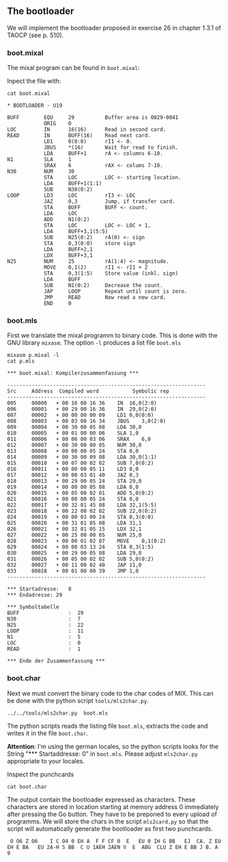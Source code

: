 ## The bootloader
We will implement the bootloader proposed in  exercise 26 in chapter 1.3.1 of TAOCP (see p. 510).


### boot.mixal
The mixal program can be found in `boot.mixal`:

Inpect the file with:
```
cat boot.mixal
```

```
* BOOTLOADER - U19

BUFF		EQU		29			Buffer area is 0029-0041
			ORIG	0
LOC			IN		16(16)		Read in second card.
READ		IN		BUFF(16)	Read next card.
			LD1		0(0:0)		rI1 <- 0.
			JBUS	*(16)		Wait for read to finish.
			LDA		BUFF+1		rA <- columns 6-10.
N1			SLA		1
			SRAX	6			rAX <- colums 7-10.
N30			NUM		30
			STA		LOC			LOC <- starting location.
			LDA		BUFF+1(1:1)
			SUB		N30(0:2)
LOOP		LD3		LOC			rI3 <- LOC
			JAZ		0,3			Jump, if transfer card.
			STA		BUFF		BUFF <- count.
			LDA		LOC
			ADD		N1(0:2)
			STA		LOC			LOC <- LOC + 1,
			LDA		BUFF+3,1(5:5)
			SUB		N25(0:2)	rA(0) <- sign
			STA		0,3(0:0)	store sign
			LDA		BUFF+2,1	
			LDX		BUFF+3,1
N25			NUM		25			rA(1:4) <- magnitude.
			MOVE	0,1(2)		rI1 <- rI1 + 2
			STA		0,3(1:5)	Store value (inkl. sign)
			LDA		BUFF
			SUB		N1(0:2)		Decrease the count.
			JAP		LOOP		Repeat until count is zero.
			JMP		READ		Now read a new card.
			END		0
```

### boot.mls
First we translate the mixal programm to binary code. This is done with the GNU library `mixasm`. The option `-l` produces a list file `boot.mls`

```
mixasm p.mixal -l
cat p.mls
```
```
*** boot.mixal: Kompilerzusammenfassung ***

-----------------------------------------------------------------
Src     Address  Compiled word           Symbolic rep
-----------------------------------------------------------------
005     00000   + 00 16 00 16 36 	IN	16,0(2:0)
006     00001   + 00 29 00 16 36 	IN	29,0(2:0)
007     00002   + 00 00 00 00 09 	LD1	0,0(0:0)
008     00003   + 00 03 00 16 34 	JBUS	3,0(2:0)
009     00004   + 00 30 00 05 08 	LDA	30,0
010     00005   + 00 01 00 00 06 	SLA	1,0
011     00006   + 00 06 00 03 06 	SRAX	6,0
012     00007   + 00 30 00 00 05 	NUM	30,0
013     00008   + 00 00 00 05 24 	STA	0,0
014     00009   + 00 30 00 09 08 	LDA	30,0(1:1)
015     00010   + 00 07 00 02 02 	SUB	7,0(0:2)
016     00011   + 00 00 00 05 11 	LD3	0,0
017     00012   + 00 00 03 01 40 	JAZ	0,3
018     00013   + 00 29 00 05 24 	STA	29,0
019     00014   + 00 00 00 05 08 	LDA	0,0
020     00015   + 00 05 00 02 01 	ADD	5,0(0:2)
021     00016   + 00 00 00 05 24 	STA	0,0
022     00017   + 00 32 01 45 08 	LDA	32,1(5:5)
023     00018   + 00 22 00 02 02 	SUB	22,0(0:2)
024     00019   + 00 00 03 00 24 	STA	0,3(0:0)
025     00020   + 00 31 01 05 08 	LDA	31,1
026     00021   + 00 32 01 05 15 	LDX	32,1
027     00022   + 00 25 00 00 05 	NUM	25,0
028     00023   + 00 00 01 02 07 	MOVE	0,1(0:2)
029     00024   + 00 00 03 13 24 	STA	0,3(1:5)
030     00025   + 00 29 00 05 08 	LDA	29,0
031     00026   + 00 05 00 02 02 	SUB	5,0(0:2)
032     00027   + 00 11 00 02 40 	JAP	11,0
033     00028   + 00 01 00 00 39 	JMP	1,0
-----------------------------------------------------------------

*** Startadresse:	0
*** Endadresse:	29

*** Symboltabelle
BUFF                :  29
N30                 :  7
N25                 :  22
LOOP                :  11
N1                  :  5
LOC                 :  0
READ                :  1

*** Ende der Zusammenfassung ***
```

### boot.char

Next we must convert the binary code to the char codes of MIX. This can be done with the python script `tools/mls2char.py`.

```
../../tools/mls2char.py  boot.mls
```

The python scripts reads the listing file `boot.mls`, extracts the code and writes it in the file `boot.char`.

**Attention**: I'm using the german locales, so the python scripts looks for the String "*** Startaddresse: 0" in `boot.mls`. Please adjust `mls2char.py` appropriate to your locales.

Inspect the punchcards

```
cat boot.char
```
The output contain the bootloader expressed as characters. These characters are stored in location starting at memory address 0 immediately after pressing the Go button. They have to be preponed to every upload of programms. We will store the chars in the script `mls2card.py` so that the script will automatically generate the bootloader as first two punchcards.

```
 O O6 Z O6    I C O4 0 EH A  F F CF 0  E   EU 0 IH G BB   EJ  CA. Z EU   EH E BA   EU 2A-H S BB  C U 1AEH 2AEN V  E  ABG  CLU Z EH E BB J B. A  9
```
